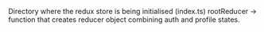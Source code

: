 Directory where the redux store is being initialised (index.ts)
rootReducer -> function that creates reducer object combining auth and profile states.